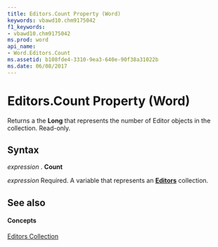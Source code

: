 ```yaml
---
title: Editors.Count Property (Word)
keywords: vbawd10.chm9175042
f1_keywords:
- vbawd10.chm9175042
ms.prod: word
api_name:
- Word.Editors.Count
ms.assetid: b108fde4-3310-9ea3-640e-90f38a31022b
ms.date: 06/08/2017
---
```



# Editors.Count Property (Word)

Returns a the  **Long** that represents the number of Editor objects in the collection. Read-only.


## Syntax

 _expression_ . **Count**

 _expression_ Required. A variable that represents an **[Editors](Word.Editors.md)** collection.


## See also


#### Concepts


[Editors Collection](Word.Editors.md)

